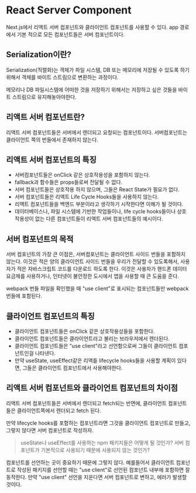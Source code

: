 # React Server Component

Next.js에서 리액트 서버 컴포넌트와 클라이언트 컴포넌트를 사용할 수 있다. app 경로에서 기본 적으로 모든 컴포넌트들은 서버 컴포넌트이다.

## Serialization이란?

Serialization(직렬화)는 객체가 파일 시스템, DB 또는 메모리에 저장될 수 있도록 하기 위해서 객체를 바이트 스트림으로 변환하는 과정이다.

메모리나 DB 파일시스템에 어떠한 것을 저장하기 위해서는 저장하고 싶은 것들을 바이트 스트림으로 유지해놓아야한다.

## 리액트 서버 컴포넌트란?

리액트 서버 컴포넌트들은 서버에서 렌더되고 요청되는 컴포넌트이다.
서버컴포넌트는 클라이언트 쪽의 번들에서 존재하지 않는다.

## 리액트 서버 컴포넌트의 특징

- 서버컴포넌트들은 onClick 같은 상호작용성을 포함하지 않는다.
- fallback과 함수들은 props들로써 전달될 수 없다.
- 서버 컴포넌트들은 상호작용 하지 않으며, 그들은 React State가 필요가 없다.
- 서버 컴포넌트들은 리액트 Life Cycle Hooks들을 사용하지 않는다.
- 리액트 컴포넌트들을 백엔드 부분이라고 생각하기 시작한다면 이해가 될 것이다.
- 데이터베이스나, 파일 시스템에 기반한 작업들이나, life cycle hooks들이나 상호작용성이 없는 다른 컴포넌트들이 리액트 서버 컴포넌트들의 예시이다.

## 서버 컴포넌트의 목적

서버 컴포넌트의 가장 큰 이점은, 서버컴포넌트는 클라이언트 사이드 번들을 포함하지 않는다. 이것은 적은 양의 클라이언트 사이드 번들을 우리가 전달할 수 있도록해서, 사용자가 적은 자바스크립트 코드를 다운로드 하도록 한다. 이것은 사용자가 핸드폰 데이터 요금제를 사용하거나, 인터넷이 불안정한 도시에서 앱을 사용할 때 큰 도움을 준다.

webpack 번들 파일을 확인했을 때 "use client"로 표시되는 컴포넌트들만 webpack 번들에 포함된다.

## 클라이언트 컴포넌트의 특징

- 클라이언트 컴포넌트들은 onClick 같은 상호작용성들을 포함한다.
- 클라이언트 컴포넌트들은 클라이언트라고 불리는 브라우저에서 렌더된다.
- 클라이언트 컴포넌트들은 "use client"라고 선언함으로써 그들이 클라이언트 컴포넌트인걸 나타낸다.
- 만약 useState, useEffect같은 리액틑 lifecycle hooks들을 사용할 계획이 있다면, 그들은 클라이언트 컴포넌트에서 사용해야한다.

## 리액트 서버 컴포넌트와 클라이언트 컴포넌트의 차이점

리액트 서버 컴포넌트들은 서버에서 렌더되고 fetch되는 반면에, 클라이언트 컴포넌트들은 클라이언트쪽에서 렌더되고 fetch 된다.

만약 lifecycle hooks를 포함하는 컴포넌트라면 그것을 클라이언트 컴포넌트로 만들고, 그렇지 않다면 서버 컴포넌트로 작성하자.

> useState나 useEffect를 사용하는 npm 패키지들은 어떻게 될 것인가? 서버 컴포넌트가 기본적으로 사용되기 때문에 사용되지 않는 것인가?

컴포넌트를 선언하는 곳이 중요하기 때문에 그렇지 않다.
예를들어서 클라이언트 컴포넌트로 작성된 패키지를 선언할 때는 "use client"로 선언된 컴포넌트 내부에 포함하면 잘 동작한다. 만약 "use client" 선언을 지운다면 서버 컴포넌트로 변하고, 에러가 발생할 것이다.
